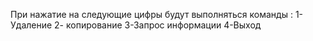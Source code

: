 При нажатие на следующие цифры будут выполняться команды :
 1-Удаление 
 2- копирование
 3-Запрос информации 
 4-Выход 